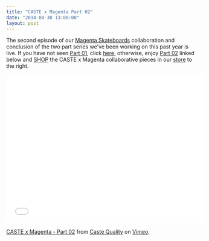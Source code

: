 ```yaml
---
title: "CASTE x Magenta Part 02"
date: "2014-04-30 13:00:00"
layout: post
---
```


<p>The second episode of our&nbsp;<a href="http://www.magentaskateboards.com">Magenta Skateboards</a> collaboration and conclusion of the two part series we&#39;ve been working on this past year is live. If you have not seen <a href="https://vimeo.com/90116548">Part 01</a>, click <a href="https://vimeo.com/90116548">here</a>, otherwise, enjoy <a href="https://vimeo.com/93339618">Part 02</a> linked below and <a href="http://store.castequality.com/">SHOP</a> the CASTE x Magenta collaborative pieces in our <a href="http://store.castequality.com/">store</a> to the right.&nbsp;</p>

<p><iframe allowfullscreen="" frameborder="0" height="393" mozallowfullscreen="" src="//player.vimeo.com/video/93339618" webkitallowfullscreen="" width="524"></iframe></p>

<p><a href="http://vimeo.com/93339618">CASTE x Magenta - Part 02</a> from <a href="http://vimeo.com/user16108071">Caste Quality</a> on <a href="https://vimeo.com">Vimeo</a>.</p>

